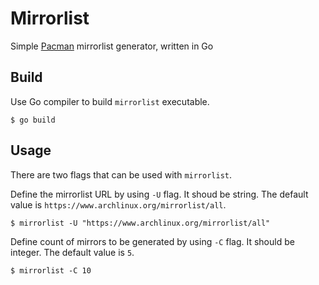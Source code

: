 # Mirrorlist

Simple [Pacman](https://wiki.archlinux.org/index.php/Pacman) mirrorlist generator, written in Go

## Build

Use Go compiler to build `mirrorlist` executable.

```
$ go build
```

## Usage

There are two flags that can be used with `mirrorlist`.

Define the mirrorlist URL by using `-U` flag. It shoud be string. The default value is `https://www.archlinux.org/mirrorlist/all`.

```
$ mirrorlist -U "https://www.archlinux.org/mirrorlist/all"
```

Define count of mirrors to be generated by using `-C` flag. It should be integer. The default value is `5`.

```
$ mirrorlist -C 10
```
